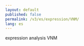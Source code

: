```yaml
---
layout: default
published: false
permalink: /v3/es/expression/VNM/
lang: es
---
```


expression analysis VNM
